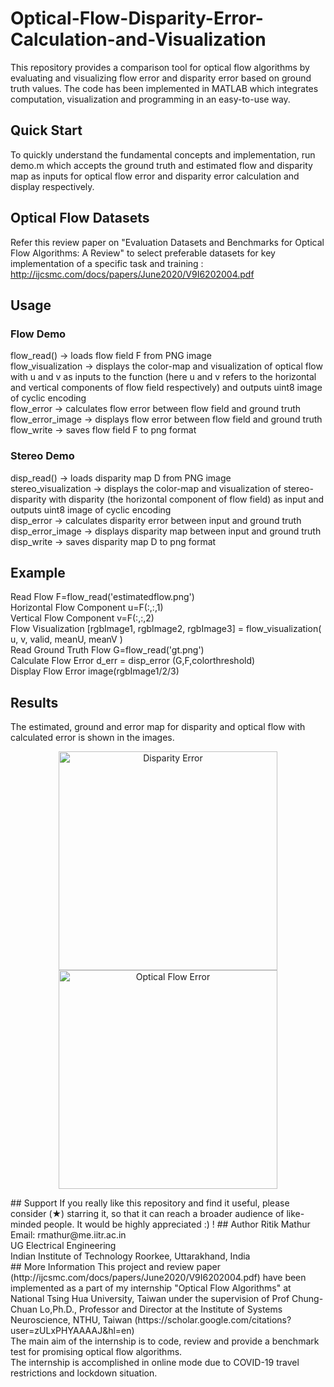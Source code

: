 # Optical-Flow-Disparity-Error-Calculation-and-Visualization
This repository provides a comparison tool for optical flow algorithms by evaluating and visualizing flow error and disparity error based on ground truth values.
The code has been implemented in MATLAB which integrates computation, visualization and programming in an easy-to-use way.
## Quick Start
To quickly understand the fundamental concepts and implementation, run demo.m which accepts the ground truth and estimated flow and disparity map as inputs for optical flow error and disparity error calculation and display respectively.
## Optical Flow Datasets
Refer this review paper on "Evaluation Datasets and Benchmarks for Optical Flow Algorithms: A Review" to select preferable datasets for key implementation of a specific task and training : http://ijcsmc.com/docs/papers/June2020/V9I6202004.pdf
## Usage
### Flow Demo
flow_read() → loads flow field F from PNG image <br>
flow_visualization → displays the color-map and visualization of
optical flow with u and v as inputs to the function (here u and v
refers to the horizontal and vertical components of flow field
respectively) and outputs uint8 image of cyclic encoding<br>
flow_error → calculates flow error between flow field and ground
truth<br>
flow_error_image → displays flow error between flow field and
ground truth<br>
flow_write → saves flow field F to png format<br>
### Stereo Demo
disp_read() → loads disparity map D from PNG image<br>
stereo_visualization → displays the color-map and visualization of
stereo-disparity with disparity (the horizontal component of flow
field) as input and outputs uint8 image of cyclic encoding<br>
disp_error → calculates disparity error between input and ground
truth<br>
disp_error_image → displays disparity map between input and
ground truth<br>
disp_write → saves disparity map D to png format<br>
## Example
Read Flow F=flow_read('estimatedflow.png') <br>
Horizontal Flow Component u=F(:,:,1)<br>
Vertical Flow Component v=F(:,:,2)<br>
Flow Visualization [rgbImage1, rgbImage2, rgbImage3] = flow_visualization( u, v, valid, meanU, meanV )<br>
Read Ground Truth Flow G=flow_read('gt.png')<br>
Calculate Flow Error d_err = disp_error (G,F,colorthreshold)<br>
Display Flow Error image(rgbImage1/2/3)<br>
## Results
The estimated, ground and error map for disparity and optical flow with calculated error is shown in the images.
<p align="center">
  <img src="https://github.com/RitikMathur04/Optical-Flow-Disparity-Error-Calculation-and-Visualization/blob/master/images/1.png" width="350" title="Disparity Error">
  <img src="https://github.com/RitikMathur04/Optical-Flow-Disparity-Error-Calculation-and-Visualization/blob/master/images/2.png" width="350" alt="Optical Flow Error">
</p>
## Support
If you really like this repository and find it useful, please consider (★) starring it, so that it can reach a broader audience of like-minded people. It would be highly appreciated :) !
## Author
Ritik Mathur<br>
Email: rmathur@me.iitr.ac.in <br>
UG Electrical Engineering<br>
Indian Institute of Technology Roorkee, Uttarakhand, India<br>
## More Information
This project and review paper (http://ijcsmc.com/docs/papers/June2020/V9I6202004.pdf) have been implemented as a part of my internship "Optical Flow Algorithms" at National Tsing Hua University, Taiwan under the supervision of Prof Chung-Chuan Lo,Ph.D., Professor and Director at the Institute of Systems Neuroscience, NTHU, Taiwan (https://scholar.google.com/citations?user=zULxPHYAAAAJ&hl=en)<br>
The main aim of the internship is to code, review and provide a benchmark test for promising optical flow algorithms.<br>
The internship is accomplished in online mode due to COVID-19 travel restrictions and lockdown situation.<br>
